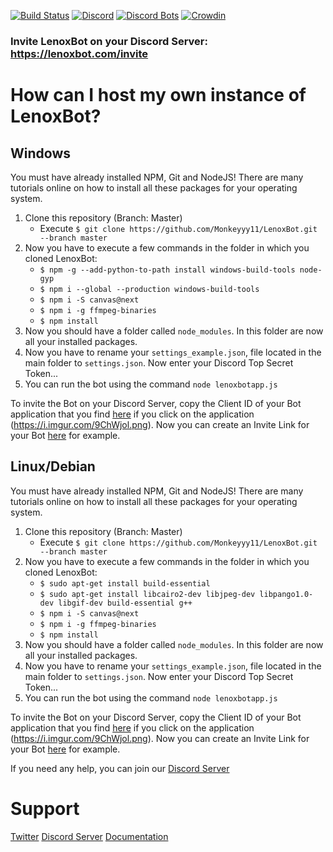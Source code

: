 [![Build Status](https://travis-ci.com/Monkeyyy11/LenoxBot.svg?branch=testing)](https://travis-ci.com/Monkeyyy11/LenoxBot)
[![Discord](https://discordapp.com/api/guilds/352896116812939264/widget.png)](https://lenoxbot.com/discord)
[![Discord Bots](https://discordbots.org/api/widget/status/354712333853130752.svg)](https://discordbots.org/bot/354712333853130752)
[![Crowdin](https://d322cqt584bo4o.cloudfront.net/lenoxbot/localized.svg)](https://crowdin.com/project/lenoxbot)

### Invite LenoxBot on your Discord Server: https://lenoxbot.com/invite

# How can I host my own instance of LenoxBot?
## Windows
You must have already installed NPM, Git and NodeJS! There are many tutorials online on how to install all these packages for your operating system.

1. Clone this repository (Branch: Master)
    - Execute `$ git clone https://github.com/Monkeyyy11/LenoxBot.git --branch master`
2. Now you have to execute a few commands in the folder in which you cloned LenoxBot: 
    - `$ npm -g --add-python-to-path install windows-build-tools node-gyp`
    - `$ npm i --global --production windows-build-tools`
    - `$ npm i -S canvas@next`
    - `$ npm i -g ffmpeg-binaries`
    - `$ npm install`
3. Now you should have a folder called `node_modules`. In this folder are now all your installed packages.
4. Now you have to rename your `settings_example.json`, file located in the main folder to `settings.json`. Now enter your Discord Top Secret Token...
5. You can run the bot using the command `node lenoxbotapp.js`

To invite the Bot on your Discord Server, copy the Client ID of your Bot application that you find [here](https://discordapp.com/developers/applications/) if you click on the application (https://i.imgur.com/9ChWjol.png). Now you can create an Invite Link for your Bot [here](https://discordapi.com/permissions.html) for example.

## Linux/Debian
You must have already installed NPM, Git and NodeJS! There are many tutorials online on how to install all these packages for your operating system.

1. Clone this repository (Branch: Master)
    - Execute `$ git clone https://github.com/Monkeyyy11/LenoxBot.git --branch master`
2. Now you have to execute a few commands in the folder in which you cloned LenoxBot: 
    - `$ sudo apt-get install build-essential`
    - `$ sudo apt-get install libcairo2-dev libjpeg-dev libpango1.0-dev libgif-dev build-essential g++`
    - `$ npm i -S canvas@next`
    - `$ npm i -g ffmpeg-binaries`
    - `$ npm install`
3. Now you should have a folder called `node_modules`. In this folder are now all your installed packages.
4. Now you have to rename your `settings_example.json`, file located in the main folder to `settings.json`. Now enter your Discord Top Secret Token...
5. You can run the bot using the command `node lenoxbotapp.js`

To invite the Bot on your Discord Server, copy the Client ID of your Bot application that you find [here](https://discordapp.com/developers/applications/) if you click on the application (https://i.imgur.com/9ChWjol.png). Now you can create an Invite Link for your Bot [here](https://discordapi.com/permissions.html) for example.

If you need any help, you can join our [Discord Server](https://lenoxbot.com/discord)

# Support
[Twitter](https://twitter.com/lenoxbot)
[Discord Server](https://lenoxbot.com/discord)
[Documentation](https://docs.lenoxbot.com)
